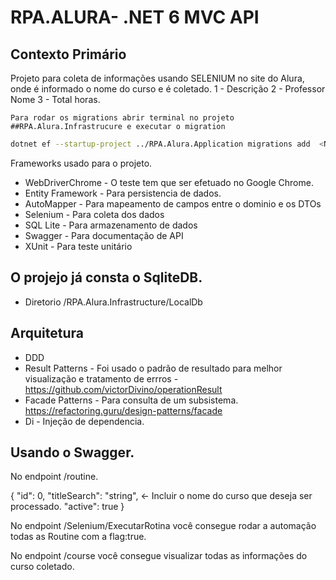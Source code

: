 # RPA.ALURA- .NET 6 MVC API

## Contexto Primário


Projeto para coleta de informações usando SELENIUM no site do Alura, onde é informado o nome do curso e é coletado. 
1 - Descrição
2 - Professor Nome
3 - Total horas.

```
Para rodar os migrations abrir terminal no projeto ##RPA.Alura.Infrastrucure e executar o migration
```

```sh
dotnet ef --startup-project ../RPA.Alura.Application migrations add  <NomeDaMigration> --output-dir Migrations/Entities
```

Frameworks usado para o projeto.
- WebDriverChrome - O teste tem que ser efetuado no Google Chrome.
- Entity Framework - Para persistencia de dados.
- AutoMapper - Para mapeamento de campos entre o dominio e os DTOs
- Selenium - Para coleta dos dados
- SQL Lite - Para armazenamento de dados
- Swagger - Para documentação de API
- XUnit - Para teste unitário

## O projejo já consta o SqliteDB. 
- Diretorio /RPA.Alura.Infrastructure/LocalDb


## Arquitetura

- DDD
- Result Patterns - Foi usado o padrão de resultado para melhor visualização e tratamento de errros - https://github.com/victorDivino/operationResult
- Facade Patterns - Para consulta de um subsistema. https://refactoring.guru/design-patterns/facade
- Di - Injeção de dependencia.

## Usando o Swagger.

No endpoint /routine.

{
  "id": 0,
  "titleSearch": "string", <- Incluir o nome do curso que deseja ser processado.
  "active": true
}

No endpoint /Selenium/ExecutarRotina você consegue rodar a automação todas as Routine com a flag:true.

No endpoint /course você consegue visualizar todas as informações do curso coletado.
